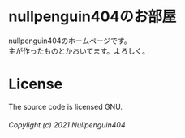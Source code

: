 # nullpenguin404のお部屋
nullpenguin404のホームページです。  
主が作ったものとかおいてます。よろしく。  

# License
The source code is licensed GNU.  
###### Copylight (c) 2021 Nullpenguin404
